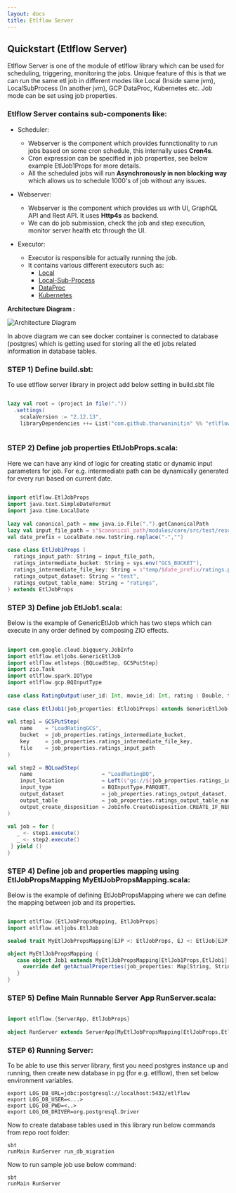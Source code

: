 ```yaml
---
layout: docs
title: Etlflow Server 
---
```


## Quickstart (Etlflow Server)

Etlflow Server is one of the module of etlflow library which can be used for scheduling, triggering, monitoring the jobs.
Unique feature of this is that we can run the same etl job in different modes like Local (Inside same jvm), LocalSubProcess (In another jvm), GCP DataProc, Kubernetes etc. Job mode can be set using job properties.

### Etlflow Server contains sub-components like:

* Scheduler: 
   - Webserver is the component which provides funnctionality to run jobs based on some cron schedule, this internally uses **Cron4s**.
   - Cron expression can be specified in job properties, see below example EtlJob1Props for more details.
   - All the scheduled jobs will run **Asynchronously in non blocking way** which allows us to schedule 1000's of job without any issues.
   
* Webserver:
   - Webserver is the component which provides us with UI, GraphQL API and Rest API. It uses **Http4s** as backend.
   - We can do job submission, check the job and step execution, monitor server health etc through the UI.

* Executor:
   - Executor is responsible for actually running the job.
   - It contains various different executors such as: 
     * [Local](local.html)
     * [Local-Sub-Process](local_subprocess.html)
     * [DataProc](dataproc.html)
     * [Kubernetes](kubernates.html)
    

**Architecture Diagram :**

![Architecture Diagram](executors.jpg)

In above diagram we can see docker container is connected to database (postgres) which is getting used for storing all the etl jobs related information in database tables.

### STEP 1) Define build.sbt: 
To use etlflow server library in project add below setting in build.sbt file

```scala 

lazy val root = (project in file("."))
  .settings(
    scalaVersion := "2.12.13",
    libraryDependencies ++= List("com.github.tharwaninitin" %% "etlflow-core" % "x.x.x"))
            
```

### STEP 2) Define job properties EtlJobProps.scala:
Here we can have any kind of logic for creating static or dynamic input parameters for job.
For e.g. intermediate path can be dynamically generated for every run based on current date.

```scala mdoc      
      
import etlflow.EtlJobProps
import java.text.SimpleDateFormat
import java.time.LocalDate
      
lazy val canonical_path = new java.io.File(".").getCanonicalPath
lazy val input_file_path = s"$canonical_path/modules/core/src/test/resources/input/movies/ratings_parquet/ratings.parquet"
val date_prefix = LocalDate.now.toString.replace("-","")
      
case class EtlJob1Props (
  ratings_input_path: String = input_file_path,
  ratings_intermediate_bucket: String = sys.env("GCS_BUCKET"),
  ratings_intermediate_file_key: String = s"temp/$date_prefix/ratings.parquet",
  ratings_output_dataset: String = "test",
  ratings_output_table_name: String = "ratings",
) extends EtlJobProps
```

### STEP 3) Define job EtlJob1.scala: 
Below is the example of GenericEtlJob which has two steps which can execute in any order defined by composing ZIO effects. 

```scala mdoc      
 
import com.google.cloud.bigquery.JobInfo
import etlflow.etljobs.GenericEtlJob
import etlflow.etlsteps.{BQLoadStep, GCSPutStep}
import zio.Task
import etlflow.spark.IOType
import etlflow.gcp.BQInputType
    
case class RatingOutput(user_id: Int, movie_id: Int, rating : Double, timestamp: Long, date: java.sql.Date)
    
case class EtlJob1(job_properties: EtlJob1Props) extends GenericEtlJob[EtlJob1Props] {
      
val step1 = GCSPutStep(
    name    = "LoadRatingGCS",
    bucket  = job_properties.ratings_intermediate_bucket,
    key     = job_properties.ratings_intermediate_file_key,
    file    = job_properties.ratings_input_path
)
          
val step2 = BQLoadStep(
    name                      = "LoadRatingBQ",
    input_location            = Left(s"gs://${job_properties.ratings_intermediate_bucket}/${job_properties.ratings_intermediate_file_key}"),
    input_type                = BQInputType.PARQUET,
    output_dataset            = job_properties.ratings_output_dataset,
    output_table              = job_properties.ratings_output_table_name,
    output_create_disposition = JobInfo.CreateDisposition.CREATE_IF_NEEDED
)
    
val job = for {
   _ <- step1.execute()
   _ <- step2.execute()
 } yield ()
}
```    

### STEP 4) Define job and properties mapping using EtlJobPropsMapping MyEtlJobPropsMapping.scala: 

Below is the example of defining EtlJobPropsMapping where we can define the mapping between job and its properties.

```scala mdoc

import etlflow.{EtlJobPropsMapping, EtlJobProps}
import etlflow.etljobs.EtlJob

sealed trait MyEtlJobPropsMapping[EJP <: EtlJobProps, EJ <: EtlJob[EJP]] extends EtlJobPropsMapping[EJP,EJ]

object MyEtlJobPropsMapping {
   case object Job1 extends MyEtlJobPropsMapping[EtlJob1Props,EtlJob1] {
     override def getActualProperties(job_properties: Map[String, String]): EtlJob1Props = EtlJob1Props()
   }
}
```

### STEP 5) Define Main Runnable Server App RunServer.scala: 

```scala mdoc
      
import etlflow.{ServerApp, EtlJobProps}
   
object RunServer extends ServerApp[MyEtlJobPropsMapping[EtlJobProps,EtlJob[EtlJobProps]]]
```

### STEP 6) Running Server: 
To be able to use this server library, first you need postgres instance up and running, then create new database in pg (for e.g. etlflow), then set below environment variables.

```
export LOG_DB_URL=jdbc:postgresql://localhost:5432/etlflow
export LOG_DB_USER=<...>
export LOG_DB_PWD=<..>
export LOG_DB_DRIVER=org.postgresql.Driver

``` 

Now to create database tables used in this library run below commands from repo root folder:

```
sbt
runMain RunServer run_db_migration

```

Now to run sample job use below command:

```
sbt
runMain RunServer

```